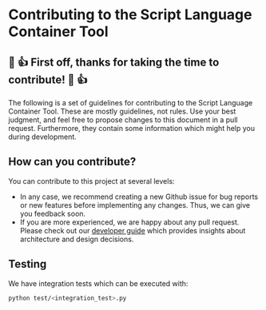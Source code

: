 # Contributing to the Script Language Container Tool

## :tada: :+1: First off, thanks for taking the time to contribute! :tada: :+1:

The following is a set of guidelines for contributing to the Script Language Container Tool.
These are mostly guidelines, not rules. Use your best judgment, and feel free
to propose changes to this document in a pull request.
Furthermore, they contain some information which might help you during development.

## How can you contribute?

You can contribute to this project at several levels:
- In any case, we recommend creating a new Github issue for bug reports or new features before implementing any changes. Thus, we can give you feedback soon.
- If you are more experienced, we are happy about any pull request. Please check out our [developer guide](doc/developer_guide/developer_guide.md) which provides insights about architecture and design decisions.

## Testing

We have integration tests which can be executed with:
```bash
python test/<integration_test>.py
```
